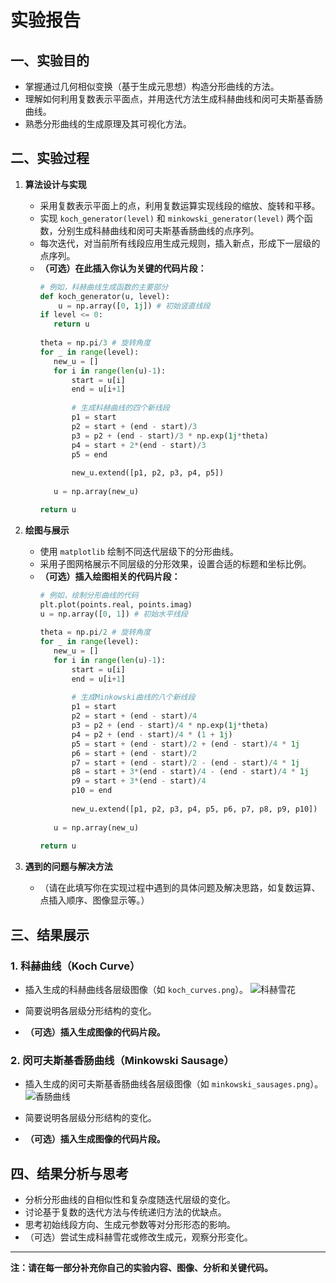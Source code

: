 # 实验报告

## 一、实验目的

- 掌握通过几何相似变换（基于生成元思想）构造分形曲线的方法。
- 理解如何利用复数表示平面点，并用迭代方法生成科赫曲线和闵可夫斯基香肠曲线。
- 熟悉分形曲线的生成原理及其可视化方法。

## 二、实验过程

1. **算法设计与实现**
   - 采用复数表示平面上的点，利用复数运算实现线段的缩放、旋转和平移。
   - 实现 `koch_generator(level)` 和 `minkowski_generator(level)` 两个函数，分别生成科赫曲线和闵可夫斯基香肠曲线的点序列。
   - 每次迭代，对当前所有线段应用生成元规则，插入新点，形成下一层级的点序列。
   - **（可选）在此插入你认为关键的代码片段：**
     ```python
     # 例如，科赫曲线生成函数的主要部分
     def koch_generator(u, level):
         u = np.array([0, 1j]) # 初始竖直线段
     if level <= 0:
        return u
        
     theta = np.pi/3 # 旋转角度
     for _ in range(level):
        new_u = []
        for i in range(len(u)-1):
            start = u[i]
            end = u[i+1]
            
            # 生成科赫曲线的四个新线段
            p1 = start
            p2 = start + (end - start)/3
            p3 = p2 + (end - start)/3 * np.exp(1j*theta)
            p4 = start + 2*(end - start)/3
            p5 = end
            
            new_u.extend([p1, p2, p3, p4, p5])
        
        u = np.array(new_u)

     return u
     ```

2. **绘图与展示**
   - 使用 `matplotlib` 绘制不同迭代层级下的分形曲线。
   - 采用子图网格展示不同层级的分形效果，设置合适的标题和坐标比例。
   - **（可选）插入绘图相关的代码片段：**
     ```python
     # 例如，绘制分形曲线的代码
     plt.plot(points.real, points.imag)
     u = np.array([0, 1]) # 初始水平线段
    
     theta = np.pi/2 # 旋转角度
     for _ in range(level):
        new_u = []
        for i in range(len(u)-1):
            start = u[i]
            end = u[i+1]
            
            # 生成Minkowski曲线的八个新线段
            p1 = start
            p2 = start + (end - start)/4
            p3 = p2 + (end - start)/4 * np.exp(1j*theta)
            p4 = p2 + (end - start)/4 * (1 + 1j)
            p5 = start + (end - start)/2 + (end - start)/4 * 1j
            p6 = start + (end - start)/2
            p7 = start + (end - start)/2 - (end - start)/4 * 1j
            p8 = start + 3*(end - start)/4 - (end - start)/4 * 1j
            p9 = start + 3*(end - start)/4
            p10 = end
            
            new_u.extend([p1, p2, p3, p4, p5, p6, p7, p8, p9, p10])
        
        u = np.array(new_u)
    
     return u

     ```

3. **遇到的问题与解决方法**
   - （请在此填写你在实现过程中遇到的具体问题及解决思路，如复数运算、点插入顺序、图像显示等。）

## 三、结果展示

### 1. 科赫曲线（Koch Curve）

- 插入生成的科赫曲线各层级图像（如 `koch_curves.png`）。
![科赫雪花](https://github.com/user-attachments/assets/08fff5e5-b852-4b81-b56b-b2a89693c6e5)

- 简要说明各层级分形结构的变化。
- **（可选）插入生成图像的代码片段。**

### 2. 闵可夫斯基香肠曲线（Minkowski Sausage）

- 插入生成的闵可夫斯基香肠曲线各层级图像（如 `minkowski_sausages.png`）。
![香肠曲线](https://github.com/user-attachments/assets/4600595f-0133-41d6-ad03-3fc51ee51666)

- 简要说明各层级分形结构的变化。
- **（可选）插入生成图像的代码片段。**

## 四、结果分析与思考

- 分析分形曲线的自相似性和复杂度随迭代层级的变化。
- 讨论基于复数的迭代方法与传统递归方法的优缺点。
- 思考初始线段方向、生成元参数等对分形形态的影响。
- （可选）尝试生成科赫雪花或修改生成元，观察分形变化。

---

**注：请在每一部分补充你自己的实验内容、图像、分析和关键代码。**
